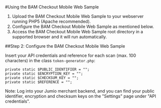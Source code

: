 #Using the BAM Checkout Mobile Web Sample

1. Upload the BAM Checkout Mobile Web Sample to your webserver running PHP5 (Apache recommended).
2. Configure the BAM Checkout Mobile Web Sample as mentioned below.
3. Access the BAM Checkout Mobile Web Sample root directory in a supported browser and it will run automatically.

##Step 2: Configure the BAM Checkout Mobile Web Sample

Insert your API credentials and reference for each scan (max. 100 characters) in the class `token-generator.php`:
```
private static $PUBLIC_IDENTIFIER = "";
private static $ENCRYPTION_KEY = "";
private static $CHECKSUM_KEY = "";
private static $REFERENCE = "";
```
Note: Log into your Jumio merchant backend, and you can find your public identifier, encryption and checksum keys on the "Settings" page under "API credentials".
